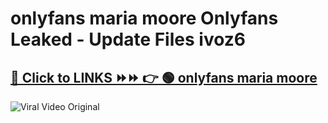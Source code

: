 
 # onlyfans maria moore Onlyfans Leaked - Update Files ivoz6

## <h2><a href="https://clipsfans.com/onlyfans_maria_moore&ref=git">🔗 Click to LINKS ⏩⏩ 👉 🟢 onlyfans maria moore </a></h2>

<a href="https://clipsfans.com/onlyfans_maria_moore&ref=git" rel="nofollow" data-target="animated-image.originalLink"><img src="https://i.ibb.co.com/xMMVF88/686577567.gif" alt="Viral Video Original" style="max-width: 100%; display: inline-block;" data-target="animated-image.originalImage"></a>

